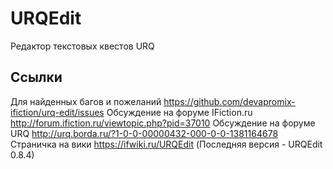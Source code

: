 # URQEdit
Редактор текстовых квестов URQ

## Ссылки
Для найденных багов и пожеланий https://github.com/devapromix-ifiction/urq-edit/issues
Обсуждение на форуме IFiction.ru http://forum.ifiction.ru/viewtopic.php?pid=37010
Обсуждение на форуме URQ http://urq.borda.ru/?1-0-0-00000432-000-0-0-1381164678
Страничка на вики https://ifwiki.ru/URQEdit (Последняя версия - URQEdit 0.8.4)




